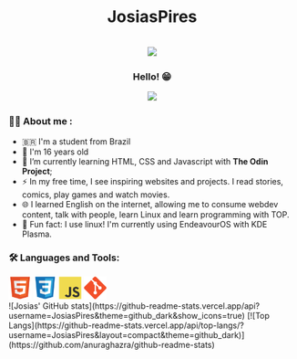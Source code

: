 <h1 align="center">JosiasPires</h1>
<div align="center"><img src="https://komarev.com/ghpvc/?username=JosiasPires&style=flat-square&color=blue" alt=""/></div>
<div id="header" align="center">
  <img src="https://imgs.search.brave.com/4PMjhLh4B9CAlmSp3Y5-hgZvRLKXJY3MuRoedI59nX0/rs:fit:640:206:1/g:ce/aHR0cHM6Ly91cGxv/YWQud2lraW1lZGlh/Lm9yZy93aWtpcGVk/aWEvY29tbW9ucy90/aHVtYi9kL2QyL0Nl/bHRpYy1rbm90LWJh/c2ljLWVkaXQuc3Zn/LzY0MHB4LUNlbHRp/Yy1rbm90LWJhc2lj/LWVkaXQuc3ZnLnBu/Zw" width="300"/>
</div>
<h3 align="center">Hello! 😁</h3>

<div align="center"><img src="https://media3.giphy.com/media/zOvBKUUEERdNm/giphy.gif" width="200"></div>
<h3>👨‍💻 About me :</h3>
<ul>
  <li>🇧🇷 I'm a student from Brazil</li>
  <li>🎂 I'm 16 years old</li>
  <li>🌱 I’m currently learning HTML, CSS and Javascript with <b>The Odin Project</b>;</li>
  <li>⚡ In my free time, I see inspiring websites and projects. I read stories, comics, play games and watch movies.</li>
  <li>🌐 I learned English on the internet, allowing me to consume webdev content, talk with people, learn Linux and learn programming with TOP.</li>
  <li>🐧 Fun fact: I use linux! I'm currently using EndeavourOS with KDE Plasma.</li>
</ul>
<h3>🛠️ Languages and Tools:</h3>
<div>
  <img title="HTML5" alt="HTML5" width="40" src="https://github.com/devicons/devicon/blob/master/icons/html5/html5-original.svg">
  <img title="CSS3" alt="CSS3" width="40" src="https://github.com/devicons/devicon/blob/master/icons/css3/css3-original.svg">
  <img title="Javascript" alt="Javascript" width="40" src="https://github.com/devicons/devicon/blob/master/icons/javascript/javascript-original.svg">
  <img title="Git" alt="Git" width="40" src="https://github.com/devicons/devicon/blob/master/icons/git/git-original.svg">
</div>
![Josias' GitHub stats](https://github-readme-stats.vercel.app/api?username=JosiasPires&theme=github_dark&show_icons=true)
[![Top Langs](https://github-readme-stats.vercel.app/api/top-langs/?username=JosiasPires&layout=compact&theme=github_dark)](https://github.com/anuraghazra/github-readme-stats)
<!--
**JosiasPires/JosiasPires** is a ✨ _special_ ✨ repository because its `README.md` (this file) appears on your GitHub profile.
